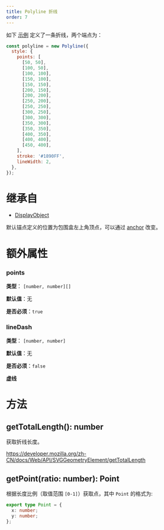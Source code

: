 ```yaml
---
title: Polyline 折线
order: 7
---
```


如下 [示例](/zh/examples/shape#polyline) 定义了一条折线，两个端点为：

```javascript
const polyline = new Polyline({
  style: {
    points: [
      [50, 50],
      [100, 50],
      [100, 100],
      [150, 100],
      [150, 150],
      [200, 150],
      [200, 200],
      [250, 200],
      [250, 250],
      [300, 250],
      [300, 300],
      [350, 300],
      [350, 350],
      [400, 350],
      [400, 400],
      [450, 400],
    ],
    stroke: '#1890FF',
    lineWidth: 2,
  },
});
```

# 继承自

- [DisplayObject](/zh/docs/api/basic/display-object)

默认锚点定义的位置为包围盒左上角顶点，可以通过 [anchor](/zh/docs/api/display-object#anchor) 改变。

# 额外属性

### points

**类型**： `[number, number][]`

**默认值**：无

**是否必须**：`true`

### lineDash

**类型**： `[number, number]`

**默认值**：无

**是否必须**：`false`

**虚线**

# 方法

## getTotalLength(): number

获取折线长度。

https://developer.mozilla.org/zh-CN/docs/Web/API/SVGGeometryElement/getTotalLength

## getPoint(ratio: number): Point

根据长度比例（取值范围 `[0-1]`）获取点，其中 `Point` 的格式为:

```ts
export type Point = {
  x: number;
  y: number;
};
```

